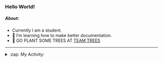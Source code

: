 ### Hello World!

##### About:
- Currently I am a student.
- 🌱 I’m learning how to make better documentation.
- 🌱 GO PLANT SOME TREES AT [TEAM TREES](https://teamtrees.org/)

---
<details>
  <summary>:zap: My Activity:</summary>
  
<!--START_SECTION:waka-->
![Code Time](http://img.shields.io/badge/Code%20Time-1%2C171%20hrs%2027%20mins-blue)

**I'm a Night 🦉** 

```text
🌞 Morning                1899 commits        ███░░░░░░░░░░░░░░░░░░░░░░   10.11 % 
🌆 Daytime                6392 commits        █████████░░░░░░░░░░░░░░░░   34.04 % 
🌃 Evening                5351 commits        ███████░░░░░░░░░░░░░░░░░░   28.50 % 
🌙 Night                  5134 commits        ███████░░░░░░░░░░░░░░░░░░   27.34 % 
```
📅 **I'm Most Productive on Wednesday** 

```text
Monday                   2652 commits        ████░░░░░░░░░░░░░░░░░░░░░   14.12 % 
Tuesday                  2568 commits        ███░░░░░░░░░░░░░░░░░░░░░░   13.68 % 
Wednesday                4396 commits        ██████░░░░░░░░░░░░░░░░░░░   23.41 % 
Thursday                 2417 commits        ███░░░░░░░░░░░░░░░░░░░░░░   12.87 % 
Friday                   1951 commits        ███░░░░░░░░░░░░░░░░░░░░░░   10.39 % 
Saturday                 1642 commits        ██░░░░░░░░░░░░░░░░░░░░░░░   08.75 % 
Sunday                   3150 commits        ████░░░░░░░░░░░░░░░░░░░░░   16.78 % 
```


📊 **This Week I Spent My Time On** 

```text
🔥 Editors: 
IntelliJ                 4 hrs 56 mins       █████████████████░░░░░░░░   66.16 % 
VS Code                  2 hrs 31 mins       ████████░░░░░░░░░░░░░░░░░   33.84 % 

🐱‍💻 Projects: 
intro                    4 hrs 45 mins       ████████████████░░░░░░░░░   63.77 % 
iris-flower-ml           2 hrs 31 mins       ████████░░░░░░░░░░░░░░░░░   33.84 % 
android-demo             7 mins              ░░░░░░░░░░░░░░░░░░░░░░░░░   01.73 % 
Unknown Project          2 mins              ░░░░░░░░░░░░░░░░░░░░░░░░░   00.65 % 
```


 Last Updated on 26/08/2023 02:13:02 UTC
<!--END_SECTION:waka-->
</details>
